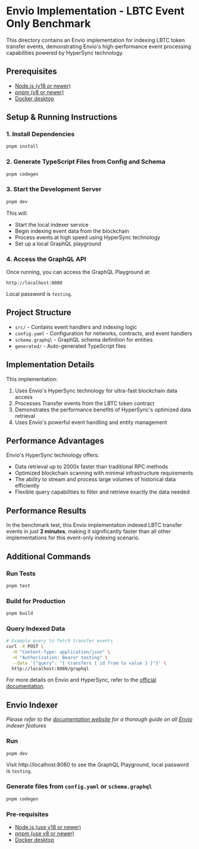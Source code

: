 # Envio Implementation - LBTC Event Only Benchmark

This directory contains an Envio implementation for indexing LBTC token transfer events, demonstrating Envio's high-performance event processing capabilities powered by HyperSync technology.

## Prerequisites

- [Node.js (v18 or newer)](https://nodejs.org/en/download/current)
- [pnpm (v8 or newer)](https://pnpm.io/installation)
- [Docker desktop](https://www.docker.com/products/docker-desktop/)

## Setup & Running Instructions

### 1. Install Dependencies

```bash
pnpm install
```

### 2. Generate TypeScript Files from Config and Schema

```bash
pnpm codegen
```

### 3. Start the Development Server

```bash
pnpm dev
```

This will:
- Start the local indexer service
- Begin indexing event data from the blockchain
- Process events at high speed using HyperSync technology
- Set up a local GraphQL playground

### 4. Access the GraphQL API

Once running, you can access the GraphQL Playground at:
```
http://localhost:8080
```
Local password is `testing`.

## Project Structure

- `src/` - Contains event handlers and indexing logic
- `config.yaml` - Configuration for networks, contracts, and event handlers
- `schema.graphql` - GraphQL schema definition for entities
- `generated/` - Auto-generated TypeScript files

## Implementation Details

This implementation:
1. Uses Envio's HyperSync technology for ultra-fast blockchain data access
2. Processes Transfer events from the LBTC token contract
3. Demonstrates the performance benefits of HyperSync's optimized data retrieval
4. Uses Envio's powerful event handling and entity management

## Performance Advantages

Envio's HyperSync technology offers:
- Data retrieval up to 2000x faster than traditional RPC methods
- Optimized blockchain scanning with minimal infrastructure requirements
- The ability to stream and process large volumes of historical data efficiently
- Flexible query capabilities to filter and retrieve exactly the data needed

## Performance Results

In the benchmark test, this Envio implementation indexed LBTC transfer events in just **2 minutes**, making it significantly faster than all other implementations for this event-only indexing scenario.

## Additional Commands

### Run Tests

```bash
pnpm test
```

### Build for Production

```bash
pnpm build
```

### Query Indexed Data

```bash
# Example query to fetch transfer events
curl -X POST \
  -H "Content-Type: application/json" \
  -H "Authorization: Bearer testing" \
  --data '{"query": "{ transfers { id from to value } }"}' \
  http://localhost:8080/graphql
```

For more details on Envio and HyperSync, refer to the [official documentation](https://docs.envio.dev).

## Envio Indexer

*Please refer to the [documentation website](https://docs.envio.dev) for a thorough guide on all [Envio](https://envio.dev) indexer features*

### Run

```bash
pnpm dev
```

Visit http://localhost:8080 to see the GraphQL Playground, local password is `testing`.

### Generate files from `config.yaml` or `schema.graphql`

```bash
pnpm codegen
```

### Pre-requisites

- [Node.js (use v18 or newer)](https://nodejs.org/en/download/current)
- [pnpm (use v8 or newer)](https://pnpm.io/installation)
- [Docker desktop](https://www.docker.com/products/docker-desktop/)
 